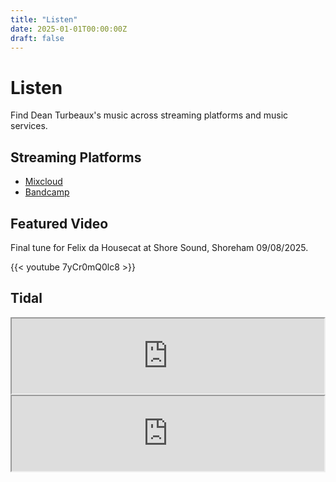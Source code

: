 ```yaml
---
title: "Listen"
date: 2025-01-01T00:00:00Z
draft: false
---
```


# Listen

Find Dean Turbeaux's music across streaming platforms and music services.

## Streaming Platforms

- [Mixcloud](https://turbeaux.uk/mixcloud)
- [Bandcamp](https://deanturbeaux.bandcamp.com/)

## Featured Video

Final tune for Felix da Housecat at Shore Sound, Shoreham 09/08/2025.

{{< youtube 7yCr0mQ0lc8 >}}

## Tidal

<iframe src="https://embed.tidal.com/tracks/5409337" width="500" height="120" allow="encrypted-media; fullscreen; clipboard-write https://embed.tidal.com; web-share" sandbox="allow-same-origin allow-scripts allow-forms allow-popups allow-popups-to-escape-sandbox" style="color-scheme: light dark" title="TIDAL Embed Player"></iframe>

<iframe src="https://embed.tidal.com/tracks/13296159" width="500" height="120" allow="encrypted-media; fullscreen; clipboard-write https://embed.tidal.com; web-share" sandbox="allow-same-origin allow-scripts allow-forms allow-popups allow-popups-to-escape-sandbox" style="color-scheme: light dark" title="TIDAL Embed Player"></iframe>

